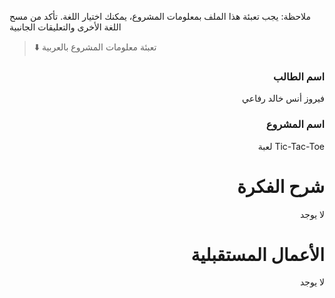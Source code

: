 
ملاحظة: يجب تعبئة هذا الملف بمعلومات المشروع، يمكنك اختيار اللغة. تأكد من مسح اللغة الأخرى والتعليقات الجانبية 
> ⬇️ تعبئة معلومات المشروع بالعربية  

<div dir="rtl">
  
### اسم الطالب
فيروز أنس خالد رفاعي

### اسم المشروع
Tic-Tac-Toe لعبة

# شرح الفكرة
لا يوجد


# الأعمال المستقبلية
لا يوجد




